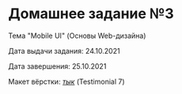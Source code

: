 # Домашнее задание №3
Тема "Mobile UI" (Основы Web-дизайна) 

Дата выдачи задания: 24.10.2021

Дата завершения: 25.10.2021

Макет вёрстки: [*тык*](https://www.figma.com/file/1f60xMtb9YZpdyDD0OEgsN/Landify---Landing-Page-UI-Kit-(Community)-(Copy)?node-id=1%3A2) (Testimonial 7)
